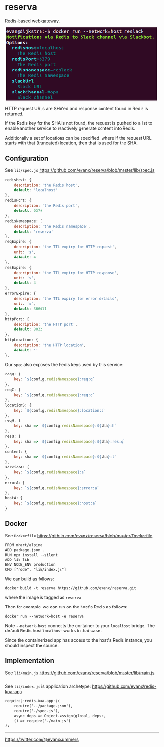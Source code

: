 # reserva

Redis-based web gateway.

<img src='https://raw.githubusercontent.com/evanx/reserva/master/docs/readme/images/main.png'>

HTTP request URLs are SHA'ed and response content found in Redis is returned.

If the Redis key for the SHA is not found, the request is pushed to a list to enable another service to reactively generate content into Redis.

Additionally a set of locations can be specified, where if the request URL starts with that (truncated) location, then that is used for the SHA.

## Configuration

See `lib/spec.js` https://github.com/evanx/reserva/blob/master/lib/spec.js

```javascript
redisHost: {
    description: 'the Redis host',
    default: 'localhost'
},
redisPort: {
    description: 'the Redis port',
    default: 6379
},
redisNamespace: {
    description: 'the Redis namespace',
    default: 'reserva'
},
reqExpire: {
    description: 'the TTL expiry for HTTP request',
    unit: 's',
    default: 4
},
resExpire: {
    description: 'the TTL expiry for HTTP response',
    unit: 's',
    default: 4
},
errorExpire: {
    description: 'the TTL expiry for error details',
    unit: 's',
    default: 366611
},
httpPort: {
    description: 'the HTTP port',
    default: 8032
},
httpLocation: {
    description: 'the HTTP location',
    default: ''
},
```
Our `spec` also exposes the Redis keys used by this service:
```javascript    
reqQ: {
    key: `${config.redisNamespace}:req:q`
},
reqC: {
    key: `${config.redisNamespace}:req:c`
},
locationS: {
    key: `${config.redisNamespace}:location:s`
},
reqH: {
    key: sha => `${config.redisNamespace}:${sha}:h`
},
resQ: {
    key: sha => `${config.redisNamespace}:${sha}:res:q`
},
content: {
    key: sha => `${config.redisNamespace}:${sha}:t`
},
serviceA: {
    key: `${config.redisNamespace}:a`
},
errorA: {
    key: `${config.redisNamespace}:error:a`
},
hostA: {
    key: `${config.redisNamespace}:host:a`
}
```

## Docker

See `Dockerfile` https://github.com/evanx/reserva/blob/master/Dockerfile
```
FROM mhart/alpine
ADD package.json .
RUN npm install --silent
ADD lib lib
ENV NODE_ENV production
CMD ["node", "lib/index.js"]
```

We can build as follows:
```shell
docker build -t reserva https://github.com/evanx/reserva.git
```
where the image is tagged as `reserva`

Then for example, we can run on the host's Redis as follows:
```shell
docker run --network=host -e reserva
```

Note `--network-host` connects the container to your `localhost` bridge. The default Redis host `localhost` works in that case.

Since the containerized app has access to the host's Redis instance, you should inspect the source.


## Implementation

See `lib/main.js` https://github.com/evanx/reserva/blob/master/lib/main.js
```javascript

```

See `lib/index.js` is application archetype: https://github.com/evanx/redis-koa-app
```
require('redis-koa-app')(
    require('../package.json'),
    require('./spec.js'),
    async deps => Object.assign(global, deps),    
    () => require('./main.js')
);
```

<hr>

https://twitter.com/@evanxsummers
